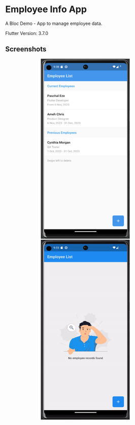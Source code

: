 # Employee Info App

A Bloc Demo - App to manage employee data.

Flutter Version: 3.7.0

## Screenshots
<p align="center">
  <img width="280" height="567" src="https://github.com/cs-onah/employee_info/blob/main/doc/home.png">
  <img width="280" height="567" src="https://github.com/cs-onah/employee_info/blob/main/doc/app_demo.gif">
</p>
